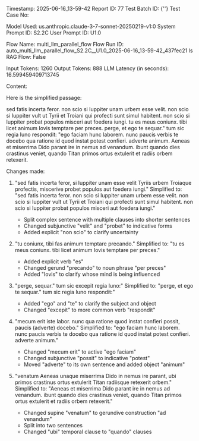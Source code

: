 Timestamp: 2025-06-16_13-59-42
Report ID: 77
Test Batch ID: {''}
Test Case No: 

Model Used: us.anthropic.claude-3-7-sonnet-20250219-v1:0
System Prompt ID: S2.2C
User Prompt ID: U1.0

Flow Name: multi_llm_parallel_flow
Flow Run ID: auto_multi_llm_parallel_flow_S2.2C__U1.0_2025-06-16_13-59-42_437fec21
Is RAG Flow: False

Input Tokens: 1260
Output Tokens: 888
LLM Latency (in seconds): 16.599459409713745

Content:

Here is the simplified passage:

sed fatis incerta feror. non scio si Iuppiter unam urbem esse velit. non scio si Iuppiter vult ut Tyrii et Troiani qui profecti sunt simul habitent. non scio si Iuppiter probat populos misceri aut foedera iungi. 
tu es meus coniunx. tibi licet animum Iovis temptare per preces. 
perge, et ego te sequar." tum sic regia Iuno respondit:
"ego faciam hunc laborem. nunc paucis verbis te docebo qua ratione id quod instat potest confieri. adverte animum. 
Aeneas et miserrima Dido parant ire in nemus ad venandum. ibunt quando dies crastinus veniet, quando Titan primos ortus extulerit et radiis orbem retexerit.

Changes made:

1. "sed fatis incerta feror, si Iuppiter unam esse velit Tyriis urbem Troiaque profectis, miscerive probet populos aut foedera iungi."
   Simplified to: "sed fatis incerta feror. non scio si Iuppiter unam urbem esse velit. non scio si Iuppiter vult ut Tyrii et Troiani qui profecti sunt simul habitent. non scio si Iuppiter probat populos misceri aut foedera iungi."
   - Split complex sentence with multiple clauses into shorter sentences
   - Changed subjunctive "velit" and "probet" to indicative forms
   - Added explicit "non scio" to clarify uncertainty

2. "tu coniunx, tibi fas animum temptare precando."
   Simplified to: "tu es meus coniunx. tibi licet animum Iovis temptare per preces."
   - Added explicit verb "es"
   - Changed gerund "precando" to noun phrase "per preces"
   - Added "Iovis" to clarify whose mind is being influenced

3. "perge, sequar." tum sic excepit regia Iuno:"
   Simplified to: "perge, et ego te sequar." tum sic regia Iuno respondit:"
   - Added "ego" and "te" to clarify the subject and object
   - Changed "excepit" to more common verb "respondit"

4. "mecum erit iste labor. nunc qua ratione quod instat confieri possit, paucis (adverte) docebo."
   Simplified to: "ego faciam hunc laborem. nunc paucis verbis te docebo qua ratione id quod instat potest confieri. adverte animum."
   - Changed "mecum erit" to active "ego faciam"
   - Changed subjunctive "possit" to indicative "potest"
   - Moved "adverte" to its own sentence and added object "animum"

5. "venatum Aeneas unaque miserrima Dido in nemus ire parant, ubi primos crastinus ortus extulerit Titan radiisque retexerit orbem."
   Simplified to: "Aeneas et miserrima Dido parant ire in nemus ad venandum. ibunt quando dies crastinus veniet, quando Titan primos ortus extulerit et radiis orbem retexerit."
   - Changed supine "venatum" to gerundive construction "ad venandum"
   - Split into two sentences
   - Changed "ubi" temporal clause to "quando" clauses
